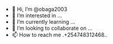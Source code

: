 - 👋 Hi, I’m @obaga2003
- 👀 I’m interested in ...
- 🌱 I’m currently learning ...
- 💞️ I’m looking to collaborate on ...
- 📫 How to reach me .+254748312468..

<!---
obaga2003/obaga2003 is a ✨ special ✨ repository because its `README.md` (this file) appears on your GitHub profile.
You can click the Preview link to take a look at your changes.
--->
